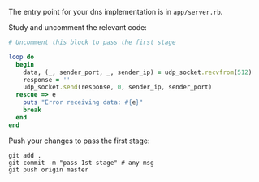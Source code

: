 The entry point for your dns implementation is in `app/server.rb`.

Study and uncomment the relevant code: 

```ruby
# Uncomment this block to pass the first stage

loop do
  begin
    data, (_, sender_port, _, sender_ip) = udp_socket.recvfrom(512)
    response = ''
    udp_socket.send(response, 0, sender_ip, sender_port)
  rescue => e
    puts "Error receiving data: #{e}"
    break
  end
end
```

Push your changes to pass the first stage:

```
git add .
git commit -m "pass 1st stage" # any msg
git push origin master
```
